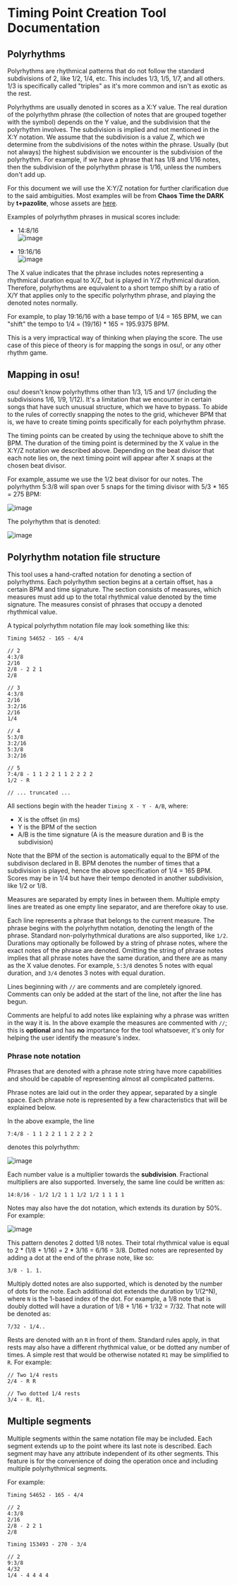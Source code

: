 
# Timing Point Creation Tool Documentation

## Polyrhythms

Polyrhythms are rhythmical patterns that do not follow the standard subdivisions of 2, like 1/2, 1/4, etc.
This includes 1/3, 1/5, 1/7, and all others. 1/3 is specifically called "triples" as it's more common and isn't as exotic as the rest.

Polyrhythms are usually denoted in scores as a X:Y value.
The real duration of the polyrhythm phrase (the collection of notes that are grouped together with the symbol) depends on the Y value, and the subdivision that the polyrhythm involves.
The subdivision is implied and not mentioned in the X:Y notation.
We assume that the subdivision is a value Z, which we determine from the subdivisions of the notes within the phrase.
Usually (but not always) the highest subdivision we encounter is the subdivision of the polyrhythm.
For example, if we have a phrase that has 1/8 and 1/16 notes, then the subdivision of the polyrhythm phrase is 1/16, unless the numbers don't add up.

For this document we will use the X:Y/Z notation for further clarification due to the said ambiguities.
Most examples will be from **Chaos Time the DARK** by **t+pazolite**, whose assets are [here](examples/chaos-time).

Examples of polyrhythm phrases in musical scores include:

- 14:8/16<br/>
![image](https://github.com/Rekkonnect/osu-tools/assets/8298332/75a7b564-423f-43ef-9f9b-a24563c21a01)

- 19:16/16<br/>
![image](https://github.com/Rekkonnect/osu-tools/assets/8298332/9ab236b6-0800-4f03-9b45-c7759fce085e)

The X value indicates that the phrase includes notes representing a rhythmical duration equal to X/Z, but is played in Y/Z rhythmical duration.
Therefore, polyrhythms are equivalent to a short tempo shift by a ratio of X/Y that applies only to the specific polyrhythm phrase, and playing the denoted notes normally.

For example, to play 19:16/16 with a base tempo of 1/4 = 165 BPM, we can "shift" the tempo to 1/4 = (19/16) * 165 = 195.9375 BPM.

This is a very impractical way of thinking when playing the score.
The use case of this piece of theory is for mapping the songs in osu!, or any other rhythm game.

## Mapping in osu!

osu! doesn't know polyrhythms other than 1/3, 1/5 and 1/7 (including the subdivisions 1/6, 1/9, 1/12).
It's a limitation that we encounter in certain songs that have such unusual structure, which we have to bypass.
To abide to the rules of correctly snapping the notes to the grid, whichever BPM that is, we have to create timing points specifically for each polyrhythm phrase.

The timing points can be created by using the technique above to shift the BPM.
The duration of the timing point is determined by the X value in the X:Y/Z notation we described above.
Depending on the beat divisor that each note lies on, the next timing point will appear after X snaps at the chosen beat divisor.

For example, assume we use the 1/2 beat divisor for our notes. The polyrhythm 5:3/8 will span over 5 snaps for the timing divisor with 5/3 * 165 = 275 BPM:

![image](https://github.com/Rekkonnect/osu-tools/assets/8298332/bb8a71d7-527d-478b-ba7e-42c21cee56f6)

The polyrhythm that is denoted:

![image](https://github.com/Rekkonnect/osu-tools/assets/8298332/60ba2202-eb07-4e89-bf80-ac0dd028e838)

## Polyrhythm notation file structure

This tool uses a hand-crafted notation for denoting a section of polyrhythms.
Each polyrhythm section begins at a certain offset, has a certain BPM and time signature.
The section consists of measures, which measures must add up to the total rhythmical value denoted by the time signature.
The measures consist of phrases that occupy a denoted rhythmical value.

A typical polyrhythm notation file may look something like this:
```
Timing 54652 - 165 - 4/4

// 2
4:3/8
2/16
2/8 - 2 2 1
2/8

// 3
4:3/8
2/16
3:2/16
2/16
1/4

// 4
5:3/8
3:2/16
5:3/8
3:2/16

// 5
7:4/8 - 1 1 2 2 1 1 2 2 2 2
1/2 - R

// ... truncated ...
```

All sections begin with the header `Timing X - Y - A/B`, where:
- X is the offset (in ms)
- Y is the BPM of the section
- A/B is the time signature (A is the measure duration and B is the subdivision)

Note that the BPM of the section is automatically equal to the BPM of the subdivison declared in B.
BPM denotes the number of times that a subdivision is played, hence the above specification of 1/4 = 165 BPM.
Scores may be in 1/4 but have their tempo denoted in another subdivision, like 1/2 or 1/8.

Measures are separated by empty lines in between them.
Multiple empty lines are treated as one empty line separator, and are therefore okay to use.

Each line represents a phrase that belongs to the current measure.
The phrase begins with the polyrhythm notation, denoting the length of the phrase.
Standard non-polyrhythmical durations are also supported, like `1/2`.
Durations may optionally be followed by a string of phrase notes, where the exact notes of the phrase are denoted.
Omitting the string of phrase notes implies that all phrase notes have the same duration, and there are as many as the X value denotes.
For example, `5:3/8` denotes 5 notes with equal duration, and `3/4` denotes 3 notes with equal duration.

Lines beginning with `//` are comments and are completely ignored.
Comments can only be added at the start of the line, not after the line has begun.

Comments are helpful to add notes like explaining why a phrase was written in the way it is.
In the above example the measures are commented with `//`; this is **optional** and has **no** importance for the tool whatsoever, it's only for helping the user identify the measure's index.

### Phrase note notation

Phrases that are denoted with a phrase note string have more capabilities and should be capable of representing almost all complicated patterns.

Phrase notes are laid out in the order they appear, separated by a single space.
Each phrase note is represented by a few characteristics that will be explained below.

In the above example, the line
```
7:4/8 - 1 1 2 2 1 1 2 2 2 2
```

denotes this polyrhythm:

![image](https://github.com/Rekkonnect/osu-tools/assets/8298332/75a7b564-423f-43ef-9f9b-a24563c21a01)

Each number value is a multiplier towards the **subdivision**.
Fractional multipliers are also supported.
Inversely, the same line could be written as:

```
14:8/16 - 1/2 1/2 1 1 1/2 1/2 1 1 1 1
```

Notes may also have the dot notation, which extends its duration by 50%.
For example:

![image](https://github.com/Rekkonnect/osu-tools/assets/8298332/f8f43eb5-9688-45e1-ad4a-e1f456b49f92)

This pattern denotes 2 dotted 1/8 notes.
Their total rhythmical value is equal to 2 * (1/8 + 1/16) = 2 * 3/16 = 6/16 = 3/8.
Dotted notes are represented by adding a dot at the end of the phrase note, like so:

```
3/8 - 1. 1.
```

Multiply dotted notes are also supported, which is denoted by the number of dots for the note.
Each additional dot extends the duration by 1/(2^N), where `N` is the 1-based index of the dot.
For example, a 1/8 note that is doubly dotted will have a duration of 1/8 + 1/16 + 1/32 = 7/32.
That note will be denoted as:

```
7/32 - 1/4..
```

Rests are denoted with an `R` in front of them.
Standard rules apply, in that rests may also have a different rhythmical value, or be dotted any number of times.
A simple rest that would be otherwise notated `R1` may be simplified to `R`.
For example:

```
// Two 1/4 rests
2/4 - R R

// Two dotted 1/4 rests
3/4 - R. R1.
```

## Multiple segments

Multiple segments within the same notation file may be included.
Each segment extends up to the point where its last note is described.
Each segment may have any attribute independent of its other segments.
This feature is for the convenience of doing the operation once and including multiple polyrhythmical segments.

For example:
```
Timing 54652 - 165 - 4/4

// 2
4:3/8
2/16
2/8 - 2 2 1
2/8

Timing 153493 - 270 - 3/4

// 2
9:3/8
4/32
1/4 - 4 4 4 4
```
